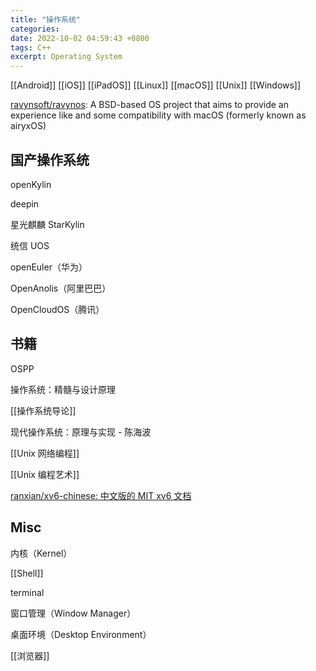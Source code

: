 ```yaml
---
title: "操作系统"
categories: 
date: 2022-10-02 04:59:43 +0800
tags: C++
excerpt: Operating System
---
```



[[Android]]
[[iOS]]
[[iPadOS]]
[[Linux]]
[[macOS]]
[[Unix]]
[[Windows]]

[ravynsoft/ravynos](https://github.com/ravynsoft/ravynos): A BSD-based OS project that aims to provide an experience like and some compatibility with macOS (formerly known as airyxOS)

## 国产操作系统

openKylin

deepin

星光麒麟 StarKylin

统信 UOS

openEuler（华为）

OpenAnolis（阿里巴巴）

OpenCloudOS（腾讯）



## 书籍

OSPP



操作系统：精髓与设计原理

[[操作系统导论]]

现代操作系统：原理与实现 - 陈海波

[[Unix 网络编程]]

[[Unix 编程艺术]]

[ranxian/xv6-chinese: 中文版的 MIT xv6 文档](https://github.com/ranxian/xv6-chinese)

## Misc

内核（Kernel）

[[Shell]]

terminal

窗口管理（Window Manager）

桌面环境（Desktop Environment）

[[浏览器]]



